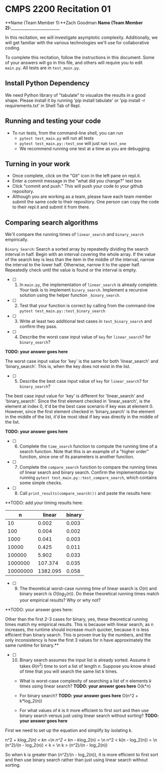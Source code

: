 # CMPS 2200  Recitation 01

**Name (Team Member 1):**Zach Goodman 
**Name (Team Member 2):**_________________________

In this recitation, we will investigate asymptotic complexity. Additionally, we will get familiar with the various technologies we'll use for collaborative coding.

To complete this recitation, follow the instructions in this document. Some of your answers will go in this file, and others will require you to edit `main.py`. All tests are in `test_main.py`.

## Install Python Dependency

We need Python library of "tabulate" to visualize the results in a good shape. Please install it by running 'pip install tabulate' or 'pip install -r requirements.txt' in Shell Tab of Repl.  

## Running and testing your code

- To run tests, from the command-line shell, you can run
  + `pytest test_main.py` will run all tests
  + `pytest test_main.py::test_one` will just run `test_one`
  + We recommend running one test at a time as you are debugging.

## Turning in your work

- Once complete, click on the "Git" icon in the left pane on repl.it.
- Enter a commit message in the "what did you change?" text box
- Click "commit and push." This will push your code to your github repository.
- Although you are working as a team, please have each team member submit the same code to their repository. One person can copy the code to their repl.it and submit it from there.

## Comparing search algorithms

We'll compare the running times of `linear_search` and `binary_search` empirically.

`Binary Search`: Search a sorted array by repeatedly dividing the search interval in half. Begin with an interval covering the whole array. If the value of the search key is less than the item in the middle of the interval, narrow the interval to the lower half. Otherwise, narrow it to the upper half. Repeatedly check until the value is found or the interval is empty.

- [ ] 1. In `main.py`, the implementation of `linear_search` is already complete. Your task is to implement `binary_search`. Implement a recursive solution using the helper function `_binary_search`. 

- [ ] 2. Test that your function is correct by calling from the command-line `pytest test_main.py::test_binary_search`

- [ ] 3. Write at least two additional test cases in `test_binary_search` and confirm they pass.

- [ ] 4. Describe the worst case input value of `key` for `linear_search`? for `binary_search`? 

**TODO: your answer goes here**

The worst case input value for 'key' is the same for both 'linear_search' and 'binary_search'. This is, when the key does not exist in the list.

- [ ] 5. Describe the best case input value of `key` for `linear_search`? for `binary_search`?

The best case input value for 'key' is different for 'linear_search' and 'binary_search'. Since the first element checked in 'linear_search', is the element at index 0, it'd be the best case scenario if key was at element 0. However, since the first element checked in 'binary_search' is the element in the middle of the list, it'd be most ideal if key was directly in the middle of the list.

**TODO: your answer goes here**

- [ ] 6. Complete the `time_search` function to compute the running time of a search function. Note that this is an example of a "higher order" function, since one of its parameters is another function.

- [ ] 7. Complete the `compare_search` function to compare the running times of linear search and binary search. Confirm the implementation by running `pytest test_main.py::test_compare_search`, which contains some simple checks.

- [ ] 8. Call `print_results(compare_search())` and paste the results here:

**TODO: add your timing results here:

|        n |   linear |   binary |
|----------|----------|----------|
|       10 |    0.002 |    0.003 |
|      100 |    0.004 |    0.002 |
|     1000 |    0.041 |    0.003 |
|    10000 |    0.425 |    0.011 |
|   100000 |    5.902 |    0.033 |
|  1000000 |  107.374 |    0.035 |
| 10000000 | 1382.095 |    0.058 |**

- [ ] 9. The theoretical worst-case running time of linear search is $O(n)$ and binary search is $O(log_2(n))$. Do these theoretical running times match your empirical results? Why or why not?

**TODO: your answer goes here:

Other than the first 2-3 cases for binary, yes, these theoretical running times match my empirical results. This is because with linear search, as n increases, the runtime should increase much quicker, because it is less efficient than binary search. This is proven true by the numbers, and the only inconsistency is how the first 3 values for n have approximately the same runtime for binary.**

- [ ] 10. Binary search assumes the input list is already sorted. Assume it takes $\Theta(n^2)$ time to sort a list of length $n$. Suppose you know ahead of time that you will search the same list $k$ times. 
  + What is worst-case complexity of searching a list of $n$ elements $k$ times using linear search? **TODO: your answer goes here**  O(k*n)

  + For binary search? **TODO: your answer goes here** O(n^2 + k*log_2(n))
  
  + For what values of $k$ is it more efficient to first sort and then use binary search versus just using linear search without sorting? **TODO: your answer goes here**

First we need to set up the equation and simplify by isolating k.

n^2 + k*log_2(n) < kn =\n
n^2 < kn - k*log_2(n) = \n
n^2 < k(n - log_2(n)) = \n
(n^2)/(n - log_2(n)) < k = \n
k > (n^2)/(n - log_2(n))

So when k is greater than (n^2)/(n - log_2(n)), it is more efficient to first sort and then use binary search rather than just using linear search without sorting. 